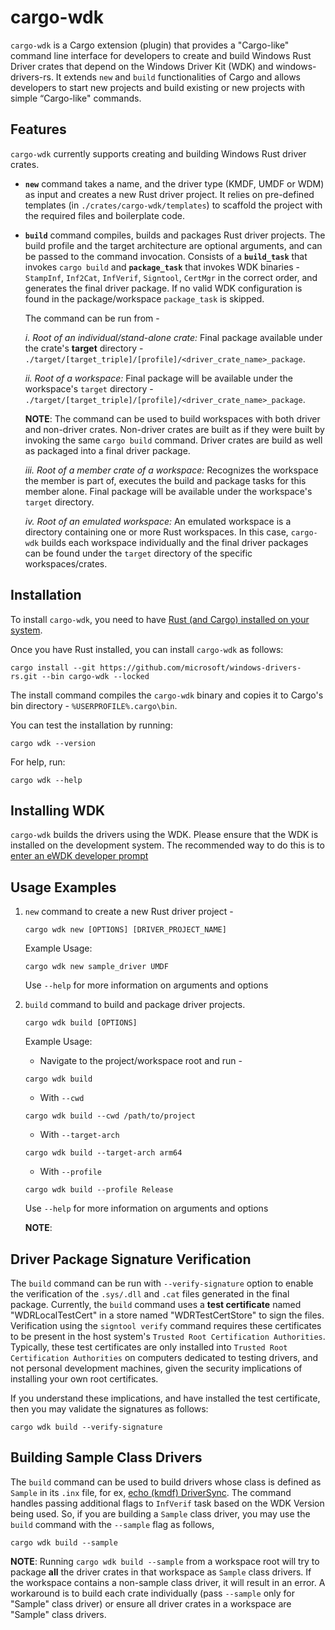 # cargo-wdk

`cargo-wdk` is a Cargo extension (plugin) that provides a "Cargo-like" command line interface for developers to create and build Windows Rust Driver crates that depend on the Windows Driver Kit (WDK) and windows-drivers-rs. It extends `new` and `build` functionalities of Cargo and allows developers to start new projects and build existing or new projects with simple “Cargo-like" commands. 

## Features

`cargo-wdk` currently supports creating and building Windows Rust driver crates.

- **`new`** command takes a name, and the driver type (KMDF, UMDF or WDM) as input and creates a new Rust driver project. It relies on pre-defined templates (in `./crates/cargo-wdk/templates`) to scaffold the project with the required files and boilerplate code.

- **`build`** command compiles, builds and packages Rust driver projects. The build profile and the target architecture are optional arguments, and can be passed to the command invocation. Consists of a **`build_task`** that invokes `cargo build` and **`package_task`** that invokes WDK binaries - `StampInf`, `Inf2Cat`, `InfVerif`, `Signtool`, `CertMgr` in the correct order, and generates the final driver package. If no valid WDK configuration is found in the package/workspace `package_task` is skipped.

    The command can be run from -  
    
    *i. Root of an individual/stand-alone crate:* Final package available under the crate's **target** directory - `./target/[target_triple]/[profile]/<driver_crate_name>_package`. 

    *ii. Root of a workspace:* Final package will be available under the workspace's `target` directory - `./target/[target_triple]/[profile]/<driver_crate_name>_package`.
        
    **NOTE**: The command can be used to build workspaces with both driver and non-driver crates. Non-driver crates are built as if they were built by invoking the same `cargo build` command. Driver crates are build as well as packaged into a final driver package.
    
    *iii. Root of a member crate of a workspace:* Recognizes the workspace the member is part of, executes the build and package tasks for this member alone. Final package will be available under the workspace's `target` directory. 
    
    *iv. Root of an emulated workspace:* An emulated workspace is a directory containing one or more Rust workspaces. In this case, `cargo-wdk` builds each workspace individually and the final driver packages can be found under the `target` directory of the specific workspaces/crates.

## Installation

To install `cargo-wdk`, you need to have [Rust (and Cargo) installed on your system](https://www.rust-lang.org/tools/install).

Once you have Rust installed, you can install `cargo-wdk` as follows:

```pwsh
cargo install --git https://github.com/microsoft/windows-drivers-rs.git --bin cargo-wdk --locked
```

The install command compiles the `cargo-wdk` binary and copies it to Cargo's bin directory - `%USERPROFILE%.cargo\bin`.

You can test the installation by running:
```pwsh
cargo wdk --version
```

For help, run:
```pwsh
cargo wdk --help
```

## Installing WDK

`cargo-wdk` builds the drivers using the WDK. Please ensure that the WDK is installed on the development system.
The recommended way to do this is to [enter an eWDK developer prompt](https://learn.microsoft.com/en-us/windows-hardware/drivers/develop/using-the-enterprise-wdk#getting-started)

## Usage Examples

1. `new` command to create a new Rust driver project - 
    ```pwsh
    cargo wdk new [OPTIONS] [DRIVER_PROJECT_NAME]
    ```
    
    Example Usage:
    ```pwsh
    cargo wdk new sample_driver UMDF
    ```

    Use `--help` for more information on arguments and options

2. `build` command to build and package driver projects.
    ```pwsh
    cargo wdk build [OPTIONS]
    ```
    
    Example Usage: 
    * Navigate to the project/workspace root and run - 
    ```pwsh 
    cargo wdk build 
    ```
    * With `--cwd`
    ```pwsh 
    cargo wdk build --cwd /path/to/project
    ```
    * With `--target-arch`
    ```pwsh 
    cargo wdk build --target-arch arm64
    ```
    * With `--profile`
    ```pwsh 
    cargo wdk build --profile Release
    ```

    Use `--help` for more information on arguments and options

    **NOTE**: 

## Driver Package Signature Verification

The `build` command can be run with `--verify-signature` option to enable the verification of the `.sys/.dll` and `.cat` files generated in the final package. Currently, the `build` command uses a **test certificate** named "WDRLocalTestCert" in a store named "WDRTestCertStore" to sign the files. Verification using the `signtool verify` command requires these certificates to be present in the host system's `Trusted Root Certification Authorities`. Typically, these test certificates are only installed into `Trusted Root Certification Authorities` on computers dedicated to testing drivers, and not personal development machines, given the security implications of installing your own root certificates.

If you understand these implications, and have installed the test certificate, then you may validate the signatures as follows:

```pwsh
cargo wdk build --verify-signature
```

## Building Sample Class Drivers

The `build` command can be used to build drivers whose class is defined as `Sample` in its `.inx` file, for ex, [echo (kmdf) DriverSync](https://github.com/microsoft/Windows-rust-driver-samples/tree/main/general/echo/kmdf/driver/DriverSync). The command handles passing additional flags to `InfVerif` task based on the WDK Version being used. So, if you are building a `Sample` class driver, you may use the `build` command with the `--sample` flag as follows,

```pwsh
cargo wdk build --sample
```

**NOTE**: Running `cargo wdk build --sample` from a workspace root will try to package **all** the driver crates in that workspace as `Sample` class drivers. If the workspace contains a non-sample class driver, it will result in an error. A workaround is to build each crate individually (pass `--sample` only for "Sample" class driver) or ensure all driver crates in a workspace are "Sample" class drivers.
